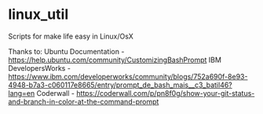 # linux_util
Scripts for make life easy in Linux/OsX


Thanks to:
Ubuntu Documentation - https://help.ubuntu.com/community/CustomizingBashPrompt
IBM DevelopersWorks - https://www.ibm.com/developerworks/community/blogs/752a690f-8e93-4948-b7a3-c060117e8665/entry/prompt_de_bash_mais__c3_batil46?lang=en
Coderwall - https://coderwall.com/p/pn8f0g/show-your-git-status-and-branch-in-color-at-the-command-prompt
